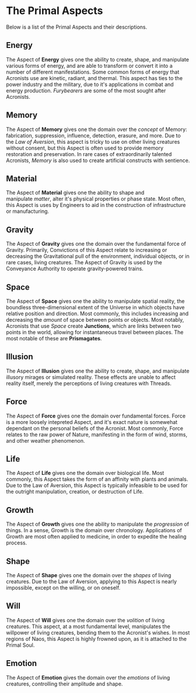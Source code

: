 # The Primal Aspects

Below is a list of the Primal Aspects and their descriptions.

## Energy

The Aspect of **Energy** gives one the ability to create, shape, and manipulate various forms of energy, and are able to transform or convert it into a number of different manifestations. Some common forms of energy that Acronists use are kinetic, radiant, and thermal. This aspect has ties to the power industry and the military, due to it's applications in combat and energy production. _Furybearers_ are some of the most sought after Acronists.

## Memory

The Aspect of **Memory** gives one the domain over the _concept_ of Memory: fabrication, suppression, influence, detection, erasure, and more. Due to the _Law of Aversion_, this aspect is tricky to use on other living creatures without consent, but this Aspect is often used to provide memory restoration and preservation. In rare cases of extraordinarily talented Acronists, _Memory_ is also used to create artificial constructs with sentience.

## Material

The Aspect of **Material** gives one the ability to shape and manipulate _matter_, alter it's physical properties or phase state. Most often, this Aspect is uses by Engineers to aid in the construction of infrastructure or manufacturing.

## Gravity

The Aspect of **Gravity** gives one the domain over the fundamental force of Gravity. Primarily, Convictions of this Aspect relate to increasing or decreasing the Gravitational pull of the environment, individual objects, or in rare cases, living creatures. The Aspect of Gravity is used by the Conveyance Authority to operate gravity-powered trains.

## Space

The Aspect of **Space** gives one the ability to manipulate spatial reality, the boundless three-dimensional extent of the Universe in which objects have relative position and direction. Most commonly, this includes increasing and decreasing the _amount_ of space between points or objects. Most notably, Acronists that use _Space_ create **Junctions**, which are links between two points in the world, allowing for instantaneous travel between places. The most notable of these are **Prismagates**.

## Illusion

The Aspect of **Illusion** gives one the ability to create, shape, and manipulate illusory mirages or simulated reality. These effects are unable to affect reality itself, merely the perceptions of living creatures with Threads.

## Force

The Aspect of **Force** gives one the domain over fundamental forces. Force is a more loosely intepreted Aspect, and it's exact nature is somewehat dependant on the personal beliefs of the Acronist. Most commonly, Force relates to the raw power of Nature, manifesting in the form of wind, storms, and other weather phenomenon.

## Life

The Aspect of **Life** gives one the domain over biological life. Most commonly, this Aspect takes the form of an affinity with plants and animals. Due to the Law of Aversion, this Aspect is typically infeasible to be used for the outright manipulation, creation, or destruction of Life.

## Growth

The Aspect of **Growth** gives one the ability to manipulate the _progression_ of things. In a sense, Growth is the domain over chronology. Applications of Growth are most often applied to medicine, in order to expedite the healing process.

## Shape

The Aspect of **Shape** gives one the domain over the _shapes_ of living creatures. Due to the Law of Aversion, applying to this Aspect is nearly impossible, except on the willing, or on oneself.

## Will

The Aspect of **Will** gives one the domain over the _volition_ of living creatures. This aspect, at a most fundamental level, manipulates the willpower of living creatures, bending them to the Acronist's wishes. In most regions of Naos, this Aspect is highly frowned upon, as it is attached to the Primal Soul.

## Emotion

The Aspect of **Emotion** gives the domain over the _emotions_ of living creatures, controlling their amplitude and shape.